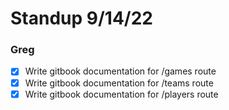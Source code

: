 # Standup 9/14/22

### Greg

- [x] Write gitbook documentation for /games route
- [x] Write gitbook documentation for /teams route
- [x] Write gitbook documentation for /players route
